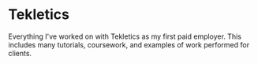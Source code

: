 # Tekletics
Everything I've worked on with Tekletics as my first paid employer.
This includes many tutorials, coursework, and examples of work performed for clients.
